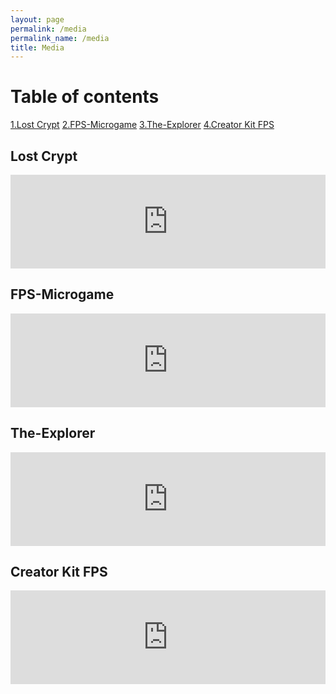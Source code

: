 ```yaml
---
layout: page
permalink: /media
permalink_name: /media
title: Media
---
```


# Table of contents

[1.Lost Crypt](#lost-crypt)
[2.FPS-Microgame](#fps-microgame)
[3.The-Explorer](#the-explorer)
[4.Creator Kit FPS](#creator-kit-fps)

## Lost Crypt

<div class="video-container">
    <iframe width="100%" src="https://www.youtube.com/embed/J266EjEhGME" frameborder="0" allow="accelerometer; autoplay; clipboard-write; encrypted-media; gyroscope; picture-in-picture" allowfullscreen></iframe>
</div>

## FPS-Microgame

<div class="video-container">
    <iframe width="100%" src="https://www.youtube.com/embed/YR_x5S5MFHs" frameborder="0" allow="accelerometer; autoplay; clipboard-write; encrypted-media; gyroscope; picture-in-picture" allowfullscreen></iframe>
</div>

## The-Explorer

<div class="video-container">
    <iframe width="100%" src="https://www.youtube.com/embed/FjJIh6rlAEo" frameborder="0" allow="accelerometer; autoplay; clipboard-write; encrypted-media; gyroscope; picture-in-picture" allowfullscreen></iframe>
</div>

## Creator Kit FPS

<div class="video-container">
    <iframe width="100%" src="https://www.youtube.com/embed/WfIfXELOfYg" frameborder="0" allow="accelerometer; autoplay; clipboard-write; encrypted-media; gyroscope; picture-in-picture" allowfullscreen></iframe>
</div>